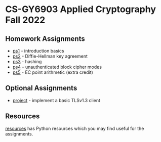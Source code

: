 # CS-GY6903 Applied Cryptography Fall 2022

## Homework Assignments

- [ps1](./ps1/) - introduction basics
- [ps2](./ps2/) - Diffie-Hellman key agreement
- [ps3](./ps3/) - hashing
- [ps4](./ps4/) - unauthenticated block cipher modes
- [ps5](./ps5/) - EC point arithmetic (extra credit)

## Optional Assignments

- [project](./project/) - implement a basic TLSv1.3 client

## Resources

[resources](https://github.com/cs-gy6903/resources) has Python resources which
you may find useful for the assignments.
